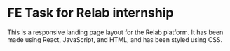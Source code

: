 # FE Task for Relab internship
This is a responsive landing page layout for the Relab platform.
It has been made using React, JavaScript, and HTML, and has been styled using CSS.